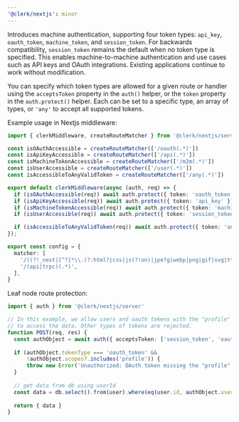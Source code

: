 ```yaml
---
'@clerk/nextjs': minor
---
```


Introduces machine authentication, supporting four token types: `api_key`, `oauth_token`, `machine_token`, and `session_token`. For backwards compatibility, `session_token` remains the default when no token type is specified. This enables machine-to-machine authentication and use cases such as API keys and OAuth integrations. Existing applications continue to work without modification.

You can specify which token types are allowed for a given route or handler using the `acceptsToken` property in the `auth()` helper, or the `token` property in the `auth.protect()` helper. Each can be set to a specific type, an array of types, or `'any'` to accept all supported tokens.

Example usage in Nextjs middleware:

```ts
import { clerkMiddleware, createRouteMatcher } from '@clerk/nextjs/server';

const isOAuthAccessible = createRouteMatcher(['/oauth(.*)'])
const isApiKeyAccessible = createRouteMatcher(['/api(.*)'])
const isMachineTokenAccessible = createRouteMatcher(['/m2m(.*)'])
const isUserAccessible = createRouteMatcher(['/user(.*)'])
const isAccessibleToAnyValidToken = createRouteMatcher(['/any(.*)'])

export default clerkMiddleware(async (auth, req) => {
  if (isOAuthAccessible(req)) await auth.protect({ token: 'oauth_token' })
  if (isApiKeyAccessible(req)) await auth.protect({ token: 'api_key' })
  if (isMachineTokenAccessible(req)) await auth.protect({ token: 'machine_token' })
  if (isUserAccessible(req)) await auth.protect({ token: 'session_token' })

  if (isAccessibleToAnyValidToken(req)) await auth.protect({ token: 'any' })
});

export const config = {
  matcher: [
    '/((?!_next|[^?]*\\.(?:html?|css|js(?!on)|jpe?g|webp|png|gif|svg|ttf|woff2?|ico|csv|docx?|xlsx?|zip|webmanifest)).*)',
    '/(api|trpc)(.*)',
  ],
}
```

Leaf node route protection:

```ts
import { auth } from '@clerk/nextjs/server'

// In this example, we allow users and oauth tokens with the "profile" scope
// to access the data. Other types of tokens are rejected.
function POST(req, res) {
  const authObject = await auth({ acceptsToken: ['session_token', 'oauth_token'] })
  
  if (authObject.tokenType === 'oauth_token' &&
      !authObject.scopes?.includes('profile')) {
      throw new Error('Unauthorized: OAuth token missing the "profile" scope')
  }
  
  // get data from db using userId
  const data = db.select().from(user).where(eq(user.id, authObject.userId))
  
  return { data }
}
```